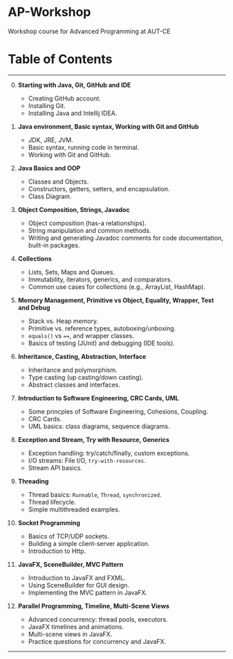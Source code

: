 # AP-Workshop
Workshop course for Advanced Programming at AUT-CE


# Table of Contents

---

0. **Starting with Java, Git, GitHub and IDE**
    - Creating GitHub account.
    - Installing Git.
    - Installing Java and Intellij IDEA.

1. **Java environment, Basic syntax, Working with Git and GitHub**
    - JDK, JRE, JVM.
    - Basic syntax, running code in terminal.
    - Working with Git and GitHub.
      
2. **Java Basics and OOP**
    - Classes and Objects.
    - Constructors, getters, setters, and encapsulation.
    - Class Diagram.

3. **Object Composition, Strings, Javadoc**
    - Object composition (has-a relationships).
    - String manipulation and common methods.
    - Writing and generating Javadoc comments for code documentation, built-in packages.

4. **Collections**
    - Lists, Sets, Maps and Queues.
    - Immutability, iterators, generics, and comparators.
    - Common use cases for collections (e.g., ArrayList, HashMap).

5. **Memory Management, Primitive vs Object, Equality, Wrapper, Test and Debug**
    - Stack vs. Heap memory.
    - Primitive vs. reference types, autoboxing/unboxing.
    - `equals()` vs `==`, and wrapper classes.
    - Basics of testing (JUnit) and debugging (IDE tools).

6. **Inheritance, Casting, Abstraction, Interface**
    - Inheritance and polymorphism.
    - Type casting (up casting/down casting).
    - Abstract classes and interfaces.
   
7. **Introduction to Software Engineering, CRC Cards, UML**
    - Some princples of Software Engineering, Cohesions, Coupling.
    - CRC Cards.
    - UML basics: class diagrams, sequence diagrams.
   
8. **Exception and Stream, Try with Resource, Generics**
    - Exception handling: try/catch/finally, custom exceptions.
    - I/O streams: File I/O, `try-with-resources`.
    - Stream API basics.
   
9. **Threading**
    - Thread basics: `Runnable`, `Thread`, `synchronized`.
    - Thread lifecycle.
    - Simple multithreaded examples.

10. **Socket Programming**
    - Basics of TCP/UDP sockets.
    - Building a simple client-server application.
    - Introduction to Http.

11. **JavaFX, SceneBuilder, MVC Pattern**
    - Introduction to JavaFX and FXML.
    - Using SceneBuilder for GUI design.
    - Implementing the MVC pattern in JavaFX.

12. **Parallel Programming, Timeline, Multi-Scene Views**
    - Advanced concurrency: thread pools, executors.
    - JavaFX timelines and animations.
    - Multi-scene views in JavaFX.
    - Practice questions for concurrency and JavaFX.

---

